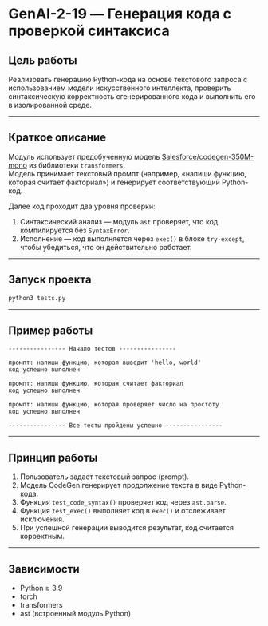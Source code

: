 # GenAI-2-19 — Генерация кода с проверкой синтаксиса

## Цель работы
Реализовать генерацию Python-кода на основе текстового запроса с использованием модели искусственного интеллекта, проверить синтаксическую корректность сгенерированного кода и выполнить его в изолированной среде.  

---

## Краткое описание
Модуль использует предобученную модель [Salesforce/codegen-350M-mono](https://huggingface.co/Salesforce/codegen-350M-mono) из библиотеки `transformers`.  
Модель принимает текстовый промпт (например, «напиши функцию, которая считает факториал») и генерирует соответствующий Python-код.  

Далее код проходит два уровня проверки:
1. Синтаксический анализ — модуль `ast` проверяет, что код компилируется без `SyntaxError`.
2. Исполнение — код выполняется через `exec()` в блоке `try-except`, чтобы убедиться, что он действительно работает.


---

## Запуск проекта
```bash
python3 tests.py
```
---

## Пример работы
```
---------------- Начало тестов ----------------

промпт: напиши функцию, которая выводит 'hello, world'
код успешно выполнен

промпт: напиши функцию, которая считает факториал
код успешно выполнен

промпт: напиши функцию, которая проверяет число на простоту
код успешно выполнен

---------------- Все тесты пройдены успешно ----------------
```

---

## Принцип работы
1. Пользователь задает текстовый запрос (prompt).
2. Модель CodeGen генерирует продолжение текста в виде Python-кода.
3. Функция `test_code_syntax()` проверяет код через `ast.parse`.
4. Функция `test_exec()` выполняет код в `exec()` и отслеживает исключения.
5. При успешной генерации выводится результат, код считается корректным.

---

## Зависимости
- Python ≥ 3.9  
- torch  
- transformers  
- ast (встроенный модуль Python)
